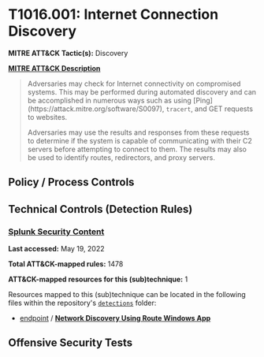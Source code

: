 # T1016.001: Internet Connection Discovery
**MITRE ATT&CK Tactic(s):** Discovery

**[MITRE ATT&CK Description](https://attack.mitre.org/techniques/T1016/001)**
<blockquote>Adversaries may check for Internet connectivity on compromised systems. This may be performed during automated discovery and can be accomplished in numerous ways such as using [Ping](https://attack.mitre.org/software/S0097), <code>tracert</code>, and GET requests to websites.

Adversaries may use the results and responses from these requests to determine if the system is capable of communicating with their C2 servers before attempting to connect to them. The results may also be used to identify routes, redirectors, and proxy servers.</blockquote>

## Policy / Process Controls
## Technical Controls (Detection Rules)
### [Splunk Security Content](https://github.com/splunk/security_content)
**Last accessed:** May 19, 2022

**Total ATT&CK-mapped rules:** 1478

**ATT&CK-mapped resources for this (sub)technique:** 1

Resources mapped to this (sub)technique can be located in the following files within the repository's <code>[detections](https://github.com/splunk/security_content/tree/develop/detections)</code> folder:

* [endpoint](https://github.com/splunk/security_content/tree/develop/detections/endpoint/) / **[Network Discovery Using Route Windows App](https://github.com/splunk/security_content/blob/develop/detections/endpoint/network_discovery_using_route_windows_app.yml)**


## Offensive Security Tests
